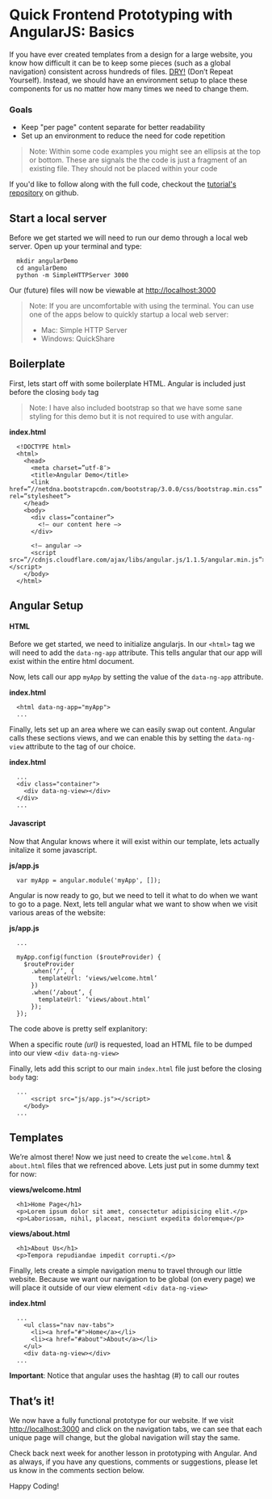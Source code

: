 # Quick Frontend Prototyping with AngularJS: Basics

If you have ever created templates from a design for a large website, you know how difficult it can be to keep some pieces (such as a global navigation) consistent across hundreds of files. [DRY!](http://en.wikipedia.org/wiki/Don't_repeat_yourself) (Don’t Repeat Yourself). Instead, we should have an environment setup to place these components for us no matter how many times we need to change them.

### Goals

* Keep "per page" content separate for better readability
* Set up an environment to reduce the need for code repetition

> Note: Within some code examples you might see an ellipsis at the top or bottom. These are signals the the code is just a fragment of an existing file. They should not be placed within your code

If you'd like to follow along with the full code, checkout the [tutorial's repository](https://github.com/simonwjackson/angular-frontend-prototyping) on github.


## Start a local server

Before we get started we will need to run our demo through a local web server. Open up your terminal and type:

```
  mkdir angularDemo
  cd angularDemo
  python -m SimpleHTTPServer 3000
```

Our (future) files will now be viewable at [http://localhost:3000](http://localhost:3000)

> Note: If you are uncomfortable with using the terminal. You can use one of the apps below to quickly startup a local web server:
>
> * Mac: Simple HTTP Server
> * Windows: QuickShare

## Boilerplate

First, lets start off with some boilerplate HTML. Angular is included just before the closing `body` tag

> Note: I have also included bootstrap so that we have some sane styling for this demo but it is not required to use with angular.

**index.html**

```
  <!DOCTYPE html>
  <html>
    <head>
      <meta charset=”utf-8″>
      <title>Angular Demo</title>
      <link href=”//netdna.bootstrapcdn.com/bootstrap/3.0.0/css/bootstrap.min.css” rel=”stylesheet”>
    </head>
    <body>
      <div class=”container”>
        <!– our content here –>
      </div>

      <!– angular –>
      <script src=”//cdnjs.cloudflare.com/ajax/libs/angular.js/1.1.5/angular.min.js”></script>
    </body>
  </html>
```

## Angular Setup

#### HTML

Before we get started, we need to initialize angularjs. In our `<html>` tag we will need to add the `data-ng-app` attribute. This tells angular that our app will exist within the entire html document.

Now, lets call our app `myApp` by setting the value of the `data-ng-app` attribute.

**index.html**

```
  <html data-ng-app="myApp">
  ...
```

Finally, lets set up an area where we can easily swap out content. Angular calls these sections views, and we can enable this by setting the `data-ng-view` attribute to the tag of our choice.

**index.html**

```
  ...
  <div class="container">
    <div data-ng-view></div>
  </div>
  ...
```

#### Javascript

Now that Angular knows where it will exist within our template, lets actually initalize it some javascript.

**js/app.js**

```
  var myApp = angular.module('myApp', []);
```

Angular is now ready to go, but we need to tell it what to do when we want to go to a page. Next, lets tell angular what we want to show when we visit various areas of the website:

**js/app.js**

```
  ...

  myApp.config(function ($routeProvider) {
    $routeProvider
      .when(‘/’, {
        templateUrl: ‘views/welcome.html’
      })
      .when(‘/about’, {
        templateUrl: ‘views/about.html’
      });
  });
```

The code above is pretty self explanitory:

When a specific route *(url)* is requested, load an HTML file to be dumped into our view `<div data-ng-view>`

Finally, lets add this script to our main `index.html` file just before the closing `body` tag:

```
  ...
      <script src="js/app.js"></script>
    </body>
  ...
```

## Templates

We’re almost there! Now we just need to create the `welcome.html` & `about.html` files that we refrenced above. Lets just put in some dummy text for now:

**views/welcome.html**

```
  <h1>Home Page</h1>
  <p>Lorem ipsum dolor sit amet, consectetur adipisicing elit.</p>
  <p>Laboriosam, nihil, placeat, nesciunt expedita doloremque</p>
```

**views/about.html**

```
  <h1>About Us</h1>
  <p>Tempora repudiandae impedit corrupti.</p>
```

Finally, lets create a simple navigation menu to travel through our little website. Because we want our navigation to be global (on every page) we will place it outside of our view element `<div data-ng-view>`

**index.html**

```
  ...
    <ul class="nav nav-tabs">
      <li><a href="#">Home</a></li>
      <li><a href="#about">About</a></li>
    </ul>
    <div data-ng-view></div>
  ...
```

**Important**: Notice that angular uses the hashtag (#) to call our routes

## That’s it!

We now have a fully functional prototype for our website. If we visit [http://localhost:3000](http://localhost:3000) and click on the navigation tabs, we can see that each unique page will change, but the global navigation will stay the same.

Check back next week for another lesson in prototyping with Angular. And as always, if you have any questions, comments or suggestions, please let us know in the comments section below.

Happy Coding!